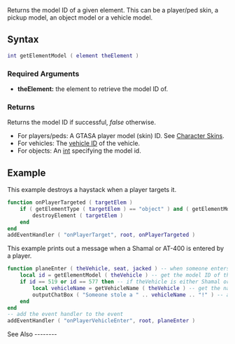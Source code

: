 Returns the model ID of a given element. This can be a player/ped skin, a pickup model, an object model or a vehicle model.

Syntax
------

``` lua
int getElementModel ( element theElement )
```

### Required Arguments

-   **theElement:** the element to retrieve the model ID of.

### Returns

Returns the model ID if successful, *false* otherwise.

-   For players/peds: A GTASA player model (skin) ID. See [Character Skins](/docs/Character_Skins.md "wikilink").
-   For vehicles: The [vehicle ID](/docs/Vehicle_IDs.md "wikilink") of the vehicle.
-   For objects: An [int](/docs/int.md "wikilink") specifying the model id.

Example
-------

<section class="server" name="Example 1 (Server)" show="true">
This example destroys a haystack when a player targets it.

``` lua
function onPlayerTargeted ( targetElem )
    if ( getElementType ( targetElem ) == "object" ) and ( getElementModel ( targetElem ) == 3374 ) then
        destroyElement ( targetElem )
    end
end
addEventHandler ( "onPlayerTarget", root, onPlayerTargeted )
```

</section>
<section class="server" name="Example 2 (Server)" show="true">
This example prints out a message when a Shamal or AT-400 is entered by a player.

``` lua
function planeEnter ( theVehicle, seat, jacked ) -- when someone enters a vehicle
    local id = getElementModel ( theVehicle ) -- get the model ID of the vehicle
    if id == 519 or id == 577 then -- if theVehicle is either Shamal or AT-400
        local vehicleName = getVehicleName ( theVehicle ) -- get the name of theVehicle
        outputChatBox ( "Someone stole a " .. vehicleName .. "!" ) -- announce that someone stole the plane
    end
end
-- add the event handler to the event
addEventHandler ( "onPlayerVehicleEnter", root, planeEnter )
```

</section>
See Also
--------
